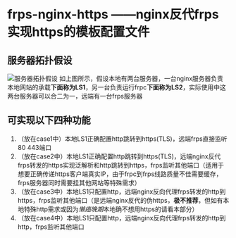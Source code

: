 # frps-nginx-https ——nginx反代frps实现https的模板配置文件
## 服务器拓扑假设
![服务器拓扑假设]()
如上图所示，假设本地有两台服务器，一台nginx服务器负责本地网站的承载**下面称为LS1**，另一台负责运行frpc**下面称为LS2**，实际使用中这两台服务器可以合二为一，远端有一台frps服务器
## 可实现以下四种功能
1. （放在case1中）本地LS1正确配置http跳转到https(TLS)，远端frps直接监听80 443端口
2. （放在case2中）本地LS1正确配置http跳转到https(TLS)，远端nginx反代frps转发的https实现泛解析和http跳转到https，frps监听其他端口（适用于想要正确传递https客户端真实IP，由于frpc到frps线路质量不佳需要缓存，frps服务器同时需要挂其他网站等特殊需求）
3. （放在case3中）本地LS1只配置http，远端nginx反向代理frps转发的http到https，frps监听其他端口（是远端nginx反代的伪https，**极不推荐**，但如有本地特殊http需求或因为*懒癌晚期*本地确不想用https的请看本部分）
4. （放在case4中）本地LS1只配置http，远端nginx反向代理frps转发的http到http，frps监听其他端口
